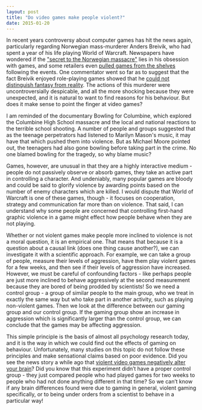 ```yaml
---
layout: post
title: "Do video games make people violent?"
date: 2015-01-20
---
```

In recent years controversy about computer games has hit the news again, particularly regarding Norwegian mass-murderer Anders Breivik, who had spent a year of his life playing World of Warcraft. Newspapers have wondered if the ["secret to the Norwegian massacre"](http://www.huffingtonpost.co.uk/dr-raj-persaud/norwegian-massacre-computer-games_b_1430831.html) lies in his obsession with games, and some retailers even [pulled games from the shelves](http://www.arbitragemagazine.com/general/norway-retailers-pull-violent2-video-games3-shelves4-massacre/) following the events. One commentator went so far as to suggest that the fact Breivik enjoyed role-playing games showed that he [could not distinguish fantasy from reality](http://www.telegraph.co.uk/news/worldnews/europe/norway/9211988/Anders-Breivik-unable-to-distinguish-reality-says-professor.html). The actions of this murderer were uncontroversially despicable, and all the more shocking because they were unexpected, and it is natural to want to find reasons for his behaviour. But does it make sense to point the finger at video games?

I am reminded of the documentary Bowling for Columbine, which explored the Columbine High School massacre and the local and national reactions to the terrible school shooting. A number of people and groups suggested that as the teenage perpetrators had listened to Marilyn Mason's music, it may have that which pushed them into violence. But as Michael Moore pointed out, the teenagers had also gone bowling before taking part in the crime. No one blamed bowling for the tragedy, so why blame music?

Games, however, are unusual in that they are a highly interactive medium - people do not passively observe or absorb games, they take an active part in controlling a character. And undeniably, many popular games are bloody and could be said to glorify violence by awarding points based on the number of enemy characters which are killed. I would dispute that World of Warcraft is one of these games, though - it focuses on cooperation, strategy and communication far more than on violence. That said, I can understand why some people are concerned that controlling first-hand graphic violence in a game might effect how people behave when they are not playing.

Whether or not violent games make people more inclined to violence is not a moral question, it is an empirical one. That means that because it is a question about a causal link (does one thing cause another?), we can investigate it with a scientific approach. For example, we can take a group of people, measure their levels of aggression, have them play violent games for a few weeks, and then see if their levels of aggression have increased. However, we must be careful of confounding factors - like perhaps people are just more inclined to behave aggressively at the second measurement because they are bored of being prodded by scientists! So we need a control group - a group of similar people to the main group, who we treat in exactly the same way but who take part in another activity, such as playing non-violent games. Then we look at the difference between our gaming group and our control group. If the gaming group show an increase in aggression which is significantly larger than the control group, we can conclude that the games may be affecting aggression.

This simple principle is the basis of almost all psychology research today, and it is the way in which we could find out the effects of gaming on behaviour. Unfortunately, many studies on this topic do not follow these principles and make sensational claims based on poor evidence. Did you see the news story a while ago that [violent video games negatively alter your brain](http://www.dailymail.co.uk/sciencetech/article-2067607/Violent-games-DO-alter-brain--effect-visible-MRI-scans-just-week.html)? Did you know that this experiment didn’t have a proper control group - they just compared people who had played games for two weeks to people who had not done anything different in that time? So we can’t know if any brain differences found were due to gaming in general, violent gaming specifically, or to being under orders from a scientist to behave in a particular way! 
